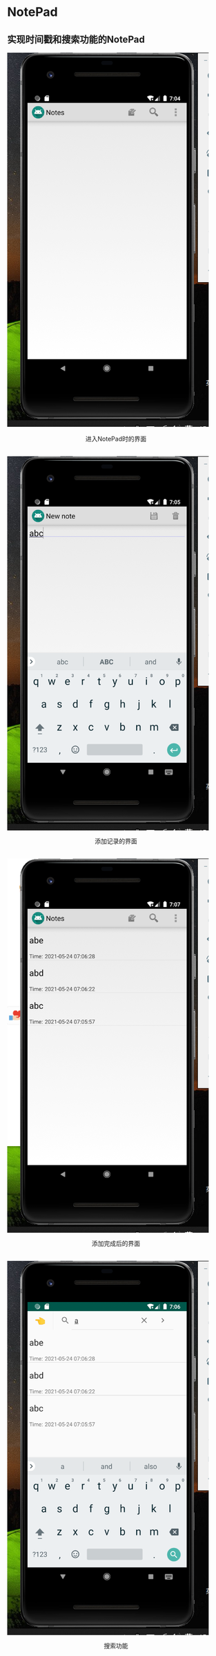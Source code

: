# NotePad
## 实现时间戳和搜索功能的NotePad  <br>
![Image text](https://github.com/Cappuccino-Luo/NotePad/blob/master/NotePad1/pictures/1.png)<br>
<p align="center">进入NotePad时的界面</p><br>
<img src="https://github.com/Cappuccino-Luo/NotePad/blob/master/NotePad1/pictures/2.png" align="center"><br>
<p align="center">添加记录的界面</p><br>
<img src="https://github.com/Cappuccino-Luo/NotePad/blob/master/NotePad1/pictures/3.png" align="center"><br>
<p align="center">添加完成后的界面</p><br>
<img src="https://github.com/Cappuccino-Luo/NotePad/blob/master/NotePad1/pictures/4.jpg" align="center"><br>
<p align="center">搜索功能</p><br>
